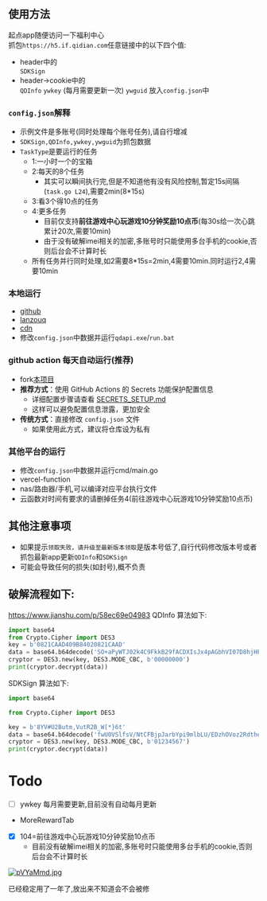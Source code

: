 ## 使用方法
起点app随便访问一下福利中心  
抓包`https://h5.if.qidian.com`任意链接中的以下四个值:  
+ header中的  
  `SDKSign`
+ header->cookie中的  
  `QDInfo`
  `ywkey` (每月需要更新一次)
  `ywguid`
放入`config.json`中

### `config.json`解释
+ 示例文件是多账号(同时处理每个账号任务),请自行增减
+ `SDKSign,QDInfo,ywkey,ywguid`为抓包数据
+ `TaskType`是要运行的任务
  + 1:一小时一个的宝箱
  + 2:每天的8个任务
    + 其实可以瞬间执行完,但是不知道他有没有风险控制,暂定15s间隔(`task.go L24`),需要2min(8*15s)
  + 3:看3个得10点的任务
  + 4:更多任务  
    + 目前仅支持**前往游戏中心玩游戏10分钟奖励10点币**(每30s给一次心跳累计20次,需要10min)
    + 由于没有破解imei相关的加密,多账号时只能使用多台手机的cookie,否则后台会不计算时长
  + 所有任务并行同时处理,如2需要8*15s=2min,4需要10min.同时运行2,4需要10min

### 本地运行  
+ [github](https://github.com/skeeto/w64devkit/releases)
+ [lanzouq](https://wwtw.lanzouq.com/icI8r322p9na)
+ [cdn](https://app.parap.dpdns.org/qdapi/qdapi.zip)
+ 修改`config.json`中数据并运行`qdapi.exe`/`run.bat`

### github action 每天自动运行(推荐)
+ fork[本项目](https://github.com/pzx521521/qdapi)
+ **推荐方式**：使用 GitHub Actions 的 Secrets 功能保护配置信息
  + 详细配置步骤请查看 [SECRETS_SETUP.md](./SECRETS_SETUP.md)
  + 这样可以避免配置信息泄露，更加安全
+ **传统方式**：直接修改 `config.json` 文件
  + 如果使用此方式，建议将仓库设为私有

### 其他平台的运行
+ 修改`config.json`中数据并运行cmd/main.go
+ vercel-function
+ nas/路由器/手机,可以编译对应平台执行文件
+ 云函数对时间有要求的请删掉任务4(前往游戏中心玩游戏10分钟奖励10点币)

## 其他注意事项
+ 如果提示`领取失败，请升级至最新版本领取`是版本号低了,自行代码修改版本号或者抓包最新app更新`QDInfo`和`SDKSign`
+ 可能会导致任何的损失(如封号),概不负责

## 破解流程如下:
https://www.jianshu.com/p/58ec69e04983
QDInfo 算法如下:

```python
import base64
from Crypto.Cipher import DES3
key = b'0821CAAD409B84020821CAAD'
data = base64.b64decode('SO+aPyWTJ02k4C9FkkB29fACDXIsJx4pAGbhVI07D8hjHPOEsCFgpJ99gS3kYIjunO+UrcWbhPgIlUSo3XxdoisFnouWF80qfP+9nYAPZWuWE/x7ukJhxq8DEJW+n90UAoC6t3e9KFYaJ/yFFUfggDVS6xpzIkTxCCDps2WxRBcdvOXoA5I5/i3jrw8wJqw0DmbxzkSOoKB1T5VHx/VjWCoYTuW8fA5DlGMQL+4lQldYUANNM1Aarp6oD16p7Rqc9JpGyHOOnKF3tDxv8vGv0ElZszGBKKqK70o3d0OzvfmgFhyXErR92g==')
cryptor = DES3.new(key, DES3.MODE_CBC, b'00000000')
print(cryptor.decrypt(data))
```
SDKSign 算法如下:

```python
import base64

from Crypto.Cipher import DES3

key = b'8YV#U2Butm,VutR2B_W[*}6t'
data = base64.b64decode('fwU0VSlfsV/NtCFBjpJarbYpi9mlbLU/EDzhOVoz2RdtheX+SLpjTy8L2+gA InschgJSs1O5vbtFpSZ6+GPI8iEd6QhtwlTz8ODKLNM1r+aH0A8sY5+lP6la DPt/GpDgPvW5ZvKHiqnIqFEJHRoPYEshR2+cAq03JfcYLPvSfE7DpuHLVA2F mRtLGCdVWmTujc/5Lb+/Cmk=')
cryptor = DES3.new(key, DES3.MODE_CBC, b'01234567')
print(cryptor.decrypt(data))
```
# Todo
+ [ ] ywkey 每月需要更新,目前没有自动每月更新
+ MoreRewardTab
+ [x] 104=前往游戏中心玩游戏10分钟奖励10点币
  + 目前没有破解imei相关的加密,多账号时只能使用多台手机的cookie,否则后台会不计算时长

[![pVYaMmd.jpg](https://s21.ax1x.com/2025/07/28/pVYaMmd.jpg)](https://imgse.com/i/pVYaMmd)

已经稳定用了一年了,放出来不知道会不会被修